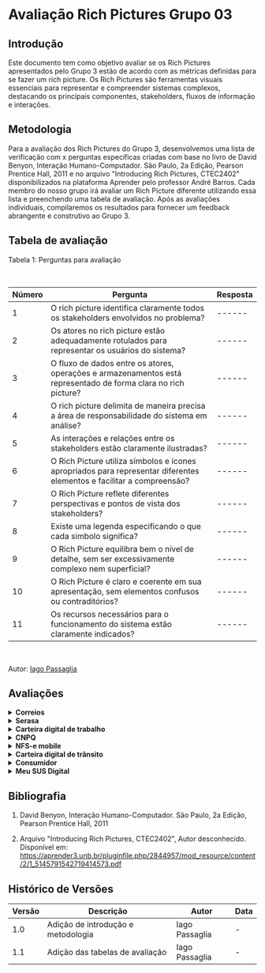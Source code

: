 # Avaliação Rich Pictures Grupo 03

## Introdução

Este documento tem como objetivo avaliar se os Rich Pictures apresentados pelo Grupo 3 estão de acordo com as métricas definidas para se fazer um rich picture. Os Rich Pictures são ferramentas visuais essenciais para representar e compreender sistemas complexos, destacando os principais componentes, stakeholders, fluxos de informação e interações.

## Metodologia

Para a avaliação dos Rich Pictures do Grupo 3, desenvolvemos uma lista de verificação com x perguntas específicas criadas com base no livro de David Benyon, Interação Humano-Computador. São Paulo, 2a Edição, Pearson Prentice Hall, 2011 e no arquivo "Introducing Rich Pictures, CTEC2402" disponibilizados na plataforma Aprender pelo professor André Barros. Cada membro do nosso grupo irá avaliar um Rich Picture diferente utilizando essa lista e preenchendo uma tabela de avaliação. Após as avaliações individuais, compilaremos os resultados para fornecer um feedback abrangente e construtivo ao Grupo 3.

## Tabela de avaliação

Tabela 1: Perguntas para avaliação

<br>

| Número | Pergunta                      | Resposta | 
|--------|-------------------------------| ---------|
|    1    | O rich picture identifica claramente todos os stakeholders envolvidos no problema? | ------|
|    2    | Os atores no rich picture estão adequadamente rotulados para representar os usuários do sistema? | ------|
|    3    | O fluxo de dados entre os atores, operações e armazenamentos está representado de forma clara no rich picture? | ------|
|    4    | O rich picture delimita de maneira precisa a área de responsabilidade do sistema em análise? | ------|
|    5    | As interações e relações entre os stakeholders estão claramente ilustradas?| ------|
|    6    | O Rich Picture utiliza símbolos e ícones apropriados para representar diferentes elementos e facilitar a compreensão? | ------|
|    7    | O Rich Picture reflete diferentes perspectivas e pontos de vista dos stakeholders? | ------|
|    8    | Existe uma legenda especificando o que cada simbolo significa? | ------|
|    9    | O Rich Picture equilibra bem o nível de detalhe, sem ser excessivamente complexo nem superficial? | ------|
|    10   | O Rich Picture é claro e coerente em sua apresentação, sem elementos confusos ou contraditórios? | ------|
|    11   | Os recursos necessários para o funcionamento do sistema estão claramente indicados? | ------|
<br>

Autor: [Iago Passaglia](https://github.com/paxxaglia)


## Avaliações

<details>
  <summary size="20"><b> Correios </b></summary> 

  <br>


Tabela 2: Avaliação Correios

<br>

| Número | Pergunta                      | Resposta | 
|--------|-------------------------------| ---------|
|    1    | O rich picture identifica claramente todos os stakeholders envolvidos no problema? | ------|
|    2    | Os atores no rich picture estão adequadamente rotulados para representar os usuários do sistema? | ------|
|    3    | O fluxo de dados entre os atores, operações e armazenamentos está representado de forma clara no rich picture? | ------|
|    4    | O rich picture delimita de maneira precisa a área de responsabilidade do sistema em análise? | ------|
|    5    | As interações e relações entre os stakeholders estão claramente ilustradas?| ------|
|    6    | O Rich Picture utiliza símbolos e ícones apropriados para representar diferentes elementos e facilitar a compreensão? | ------|
|    7    | O Rich Picture reflete diferentes perspectivas e pontos de vista dos stakeholders? | ------|
|    8    | Existe uma legenda especificando o que cada simbolo significa? | ------|
|    9    | O Rich Picture equilibra bem o nível de detalhe, sem ser excessivamente complexo nem superficial? | ------|
|    10   | O Rich Picture é claro e coerente em sua apresentação, sem elementos confusos ou contraditórios? | ------|
|    11   | Os recursos necessários para o funcionamento do sistema estão claramente indicados? | ------|
<br>

Autor: [Iago Passaglia](https://github.com/paxxaglia)

</details>

<details>
  <summary size="20"><b> Serasa </b></summary> 

<br>

Tabela 2: Avaliação Serasa

<br>

| Número | Pergunta                      | Resposta | 
|--------|-------------------------------| ---------|
|    1    | O rich picture identifica claramente todos os stakeholders envolvidos no problema? | ------|
|    2    | Os atores no rich picture estão adequadamente rotulados para representar os usuários do sistema? | ------|
|    3    | O fluxo de dados entre os atores, operações e armazenamentos está representado de forma clara no rich picture? | ------|
|    4    | O rich picture delimita de maneira precisa a área de responsabilidade do sistema em análise? | ------|
|    5    | As interações e relações entre os stakeholders estão claramente ilustradas?| ------|
|    6    | O Rich Picture utiliza símbolos e ícones apropriados para representar diferentes elementos e facilitar a compreensão? | ------|
|    7    | O Rich Picture reflete diferentes perspectivas e pontos de vista dos stakeholders? | ------|
|    8    | Existe uma legenda especificando o que cada simbolo significa? | ------|
|    9    | O Rich Picture equilibra bem o nível de detalhe, sem ser excessivamente complexo nem superficial? | ------|
|    10   | O Rich Picture é claro e coerente em sua apresentação, sem elementos confusos ou contraditórios? | ------|
|    11   | Os recursos necessários para o funcionamento do sistema estão claramente indicados? | ------|
<br>

Autor: [Iago Passaglia](https://github.com/paxxaglia)

</details>

<details>
  <summary size="20"><b> Carteira digital de trabalho </b></summary> 

  <br>

Tabela 3: Avaliação Carteira Digital de Trabalho

<br>

| Número | Pergunta                      | Resposta | 
|--------|-------------------------------| ---------|
|    1    | O rich picture identifica claramente todos os stakeholders envolvidos no problema? | ------|
|    2    | Os atores no rich picture estão adequadamente rotulados para representar os usuários do sistema? | ------|
|    3    | O fluxo de dados entre os atores, operações e armazenamentos está representado de forma clara no rich picture? | ------|
|    4    | O rich picture delimita de maneira precisa a área de responsabilidade do sistema em análise? | ------|
|    5    | As interações e relações entre os stakeholders estão claramente ilustradas?| ------|
|    6    | O Rich Picture utiliza símbolos e ícones apropriados para representar diferentes elementos e facilitar a compreensão? | ------|
|    7    | O Rich Picture reflete diferentes perspectivas e pontos de vista dos stakeholders? | ------|
|    8    | Existe uma legenda especificando o que cada simbolo significa? | ------|
|    9    | O Rich Picture equilibra bem o nível de detalhe, sem ser excessivamente complexo nem superficial? | ------|
|    10   | O Rich Picture é claro e coerente em sua apresentação, sem elementos confusos ou contraditórios? | ------|
|    11   | Os recursos necessários para o funcionamento do sistema estão claramente indicados? | ------|
<br>

Autor: [Iago Passaglia](https://github.com/paxxaglia)

</details>

<details>
  <summary size="20"><b> CNPQ </b></summary> 

<br>

Tabela 4: Avaliação CNPQ

<br>

| Número | Pergunta                      | Resposta | 
|--------|-------------------------------| ---------|
|    1    | O rich picture identifica claramente todos os stakeholders envolvidos no problema? | ------|
|    2    | Os atores no rich picture estão adequadamente rotulados para representar os usuários do sistema? | ------|
|    3    | O fluxo de dados entre os atores, operações e armazenamentos está representado de forma clara no rich picture? | ------|
|    4    | O rich picture delimita de maneira precisa a área de responsabilidade do sistema em análise? | ------|
|    5    | As interações e relações entre os stakeholders estão claramente ilustradas?| ------|
|    6    | O Rich Picture utiliza símbolos e ícones apropriados para representar diferentes elementos e facilitar a compreensão? | ------|
|    7    | O Rich Picture reflete diferentes perspectivas e pontos de vista dos stakeholders? | ------|
|    8    | Existe uma legenda especificando o que cada simbolo significa? | ------|
|    9    | O Rich Picture equilibra bem o nível de detalhe, sem ser excessivamente complexo nem superficial? | ------|
|    10   | O Rich Picture é claro e coerente em sua apresentação, sem elementos confusos ou contraditórios? | ------|
|    11   | Os recursos necessários para o funcionamento do sistema estão claramente indicados? | ------|
<br>

Autor: [Iago Passaglia](https://github.com/paxxaglia)

</details>

<details>
  <summary size="20"><b> NFS-e mobile </b></summary> 

<br>

Tabela 5: Avaliação NFS-e mobile

<br>

| Número | Pergunta                      | Resposta | 
|--------|-------------------------------| ---------|
|    1    | O rich picture identifica claramente todos os stakeholders envolvidos no problema? | ------|
|    2    | Os atores no rich picture estão adequadamente rotulados para representar os usuários do sistema? | ------|
|    3    | O fluxo de dados entre os atores, operações e armazenamentos está representado de forma clara no rich picture? | ------|
|    4    | O rich picture delimita de maneira precisa a área de responsabilidade do sistema em análise? | ------|
|    5    | As interações e relações entre os stakeholders estão claramente ilustradas?| ------|
|    6    | O Rich Picture utiliza símbolos e ícones apropriados para representar diferentes elementos e facilitar a compreensão? | ------|
|    7    | O Rich Picture reflete diferentes perspectivas e pontos de vista dos stakeholders? | ------|
|    8    | Existe uma legenda especificando o que cada simbolo significa? | ------|
|    9    | O Rich Picture equilibra bem o nível de detalhe, sem ser excessivamente complexo nem superficial? | ------|
|    10   | O Rich Picture é claro e coerente em sua apresentação, sem elementos confusos ou contraditórios? | ------|
|    11   | Os recursos necessários para o funcionamento do sistema estão claramente indicados? | ------|
<br>

Autor: [Iago Passaglia](https://github.com/paxxaglia)

</details>

<details>
  <summary size="20"><b> Carteira digital de trânsito </b></summary> 

<br>

Tabela 6: Avaliação Carteira digital de trânsito

<br>

| Número | Pergunta                      | Resposta | 
|--------|-------------------------------| ---------|
|    1    | O rich picture identifica claramente todos os stakeholders envolvidos no problema? | ------|
|    2    | Os atores no rich picture estão adequadamente rotulados para representar os usuários do sistema? | ------|
|    3    | O fluxo de dados entre os atores, operações e armazenamentos está representado de forma clara no rich picture? | ------|
|    4    | O rich picture delimita de maneira precisa a área de responsabilidade do sistema em análise? | ------|
|    5    | As interações e relações entre os stakeholders estão claramente ilustradas?| ------|
|    6    | O Rich Picture utiliza símbolos e ícones apropriados para representar diferentes elementos e facilitar a compreensão? | ------|
|    7    | O Rich Picture reflete diferentes perspectivas e pontos de vista dos stakeholders? | ------|
|    8    | Existe uma legenda especificando o que cada simbolo significa? | ------|
|    9    | O Rich Picture equilibra bem o nível de detalhe, sem ser excessivamente complexo nem superficial? | ------|
|    10   | O Rich Picture é claro e coerente em sua apresentação, sem elementos confusos ou contraditórios? | ------|
|    11   | Os recursos necessários para o funcionamento do sistema estão claramente indicados? | ------|
<br>

Autor: [Iago Passaglia](https://github.com/paxxaglia)

</details>

<details>
  <summary size="20"><b> Consumidor </b></summary> 

<br>

Tabela 7: Avaliação Consumidor

<br>

| Número | Pergunta                      | Resposta | 
|--------|-------------------------------| ---------|
|    1    | O rich picture identifica claramente todos os stakeholders envolvidos no problema? | ------|
|    2    | Os atores no rich picture estão adequadamente rotulados para representar os usuários do sistema? | ------|
|    3    | O fluxo de dados entre os atores, operações e armazenamentos está representado de forma clara no rich picture? | ------|
|    4    | O rich picture delimita de maneira precisa a área de responsabilidade do sistema em análise? | ------|
|    5    | As interações e relações entre os stakeholders estão claramente ilustradas?| ------|
|    6    | O Rich Picture utiliza símbolos e ícones apropriados para representar diferentes elementos e facilitar a compreensão? | ------|
|    7    | O Rich Picture reflete diferentes perspectivas e pontos de vista dos stakeholders? | ------|
|    8    | Existe uma legenda especificando o que cada simbolo significa? | ------|
|    9    | O Rich Picture equilibra bem o nível de detalhe, sem ser excessivamente complexo nem superficial? | ------|
|    10   | O Rich Picture é claro e coerente em sua apresentação, sem elementos confusos ou contraditórios? | ------|
|    11   | Os recursos necessários para o funcionamento do sistema estão claramente indicados? | ------|
<br>

Autor: [Iago Passaglia](https://github.com/paxxaglia)


</details>

<details>
  <summary size="20"><b> Meu SUS Digital </b></summary> 

<br>


Tabela 8: Avaliação Meu SUS Digital

<br>

| Número | Pergunta                      | Resposta | 
|--------|-------------------------------| ---------|
|    1    | O rich picture identifica claramente todos os stakeholders envolvidos no problema? | ------|
|    2    | Os atores no rich picture estão adequadamente rotulados para representar os usuários do sistema? | ------|
|    3    | O fluxo de dados entre os atores, operações e armazenamentos está representado de forma clara no rich picture? | ------|
|    4    | O rich picture delimita de maneira precisa a área de responsabilidade do sistema em análise? | ------|
|    5    | As interações e relações entre os stakeholders estão claramente ilustradas?| ------|
|    6    | O Rich Picture utiliza símbolos e ícones apropriados para representar diferentes elementos e facilitar a compreensão? | ------|
|    7    | O Rich Picture reflete diferentes perspectivas e pontos de vista dos stakeholders? | ------|
|    8    | Existe uma legenda especificando o que cada simbolo significa? | ------|
|    9    | O Rich Picture equilibra bem o nível de detalhe, sem ser excessivamente complexo nem superficial? | ------|
|    10   | O Rich Picture é claro e coerente em sua apresentação, sem elementos confusos ou contraditórios? | ------|
|    11   | Os recursos necessários para o funcionamento do sistema estão claramente indicados? | ------|
<br>

Autor: [Iago Passaglia](https://github.com/paxxaglia)


</details>


## Bibliografia

1. David Benyon, Interação Humano-Computador. São Paulo, 2a Edição, Pearson Prentice Hall, 2011
   
2. Arquivo "Introducing Rich Pictures, CTEC2402", Autor desconhecido. Disponível em: <https://aprender3.unb.br/pluginfile.php/2844957/mod_resource/content/2/1_5145791542719414573.pdf>


## Histórico de Versões

| Versão | Descrição                     | Autor           | Data       |
|--------|-------------------------------|-----------------|------------|
| 1.0    | Adição de introdução e metodologia | Iago Passaglia  | - | 09/06/2024 |
| 1.1    | Adição das tabelas de avaliação | Iago Passaglia  | - | 09/06/2024 |
